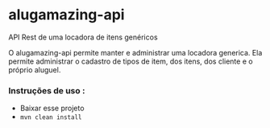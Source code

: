 # alugamazing-api
API Rest de uma locadora de itens genéricos

O alugamazing-api permite manter e administrar uma locadora generica. Ela permite administrar o cadastro de tipos de item, dos itens, dos cliente e o próprio aluguel.

### Instruções de uso :
- Baixar esse projeto
- ```mvn clean install```



